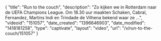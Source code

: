{
    "title": "Run to the couch",
    "description": "Zo kijken we in Rotterdam naar de UEFA Champions League. Om 18.30 uur maakten Schaken, Cabral, Fernandez, Martins Indi en Trindade de Vilhena bekend waar ze ...",
    "videoid": "151057",
    "date_created": "1396646903",
    "date_modified": "1418181258",
    "type": "captivate",
    "layout": "video",
    "url": "\/v\/run-to-the-couch\/151057"
}